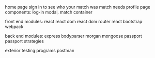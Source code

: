 home page
sign in to see who your match was
match needs profile page
components: log-in modal, match container

front end modules:
react
react dom
react dom router
react bootstrap
webpack

back end modules:
express 
bodyparser
morgan
mongoose
passport
passport strategies

exterior testing programs
postman